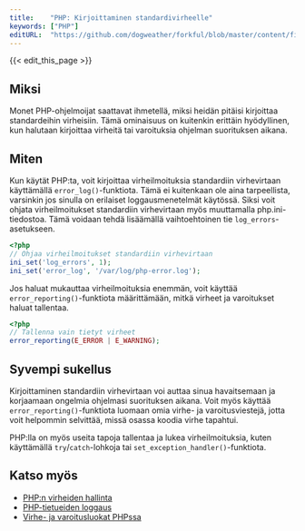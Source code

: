 ```yaml
---
title:    "PHP: Kirjoittaminen standardivirheelle"
keywords: ["PHP"]
editURL:  "https://github.com/dogweather/forkful/blob/master/content/fi/php/writing-to-standard-error.md"
---
```


{{< edit_this_page >}}

## Miksi

Monet PHP-ohjelmoijat saattavat ihmetellä, miksi heidän pitäisi kirjoittaa standardeihin virheisiin. Tämä ominaisuus on kuitenkin erittäin hyödyllinen, kun halutaan kirjoittaa virheitä tai varoituksia ohjelman suorituksen aikana.

## Miten

Kun käytät PHP:ta, voit kirjoittaa virheilmoituksia standardiin virhevirtaan käyttämällä `error_log()`-funktiota. Tämä ei kuitenkaan ole aina tarpeellista, varsinkin jos sinulla on erilaiset loggausmenetelmät käytössä. Siksi voit ohjata virheilmoitukset standardiin virhevirtaan myös muuttamalla php.ini-tiedostoa. Tämä voidaan tehdä lisäämällä vaihtoehtoinen tie `log_errors`-asetukseen.

```PHP
<?php
// Ohjaa virheilmoitukset standardiin virhevirtaan
ini_set('log_errors', 1);
ini_set('error_log', '/var/log/php-error.log');
```

Jos haluat mukauttaa virheilmoituksia enemmän, voit käyttää `error_reporting()`-funktiota määrittämään, mitkä virheet ja varoitukset haluat tallentaa.

```PHP
<?php
// Tallenna vain tietyt virheet
error_reporting(E_ERROR | E_WARNING);
```

## Syvempi sukellus

Kirjoittaminen standardiin virhevirtaan voi auttaa sinua havaitsemaan ja korjaamaan ongelmia ohjelmasi suorituksen aikana. Voit myös käyttää `error_reporting()`-funktiota luomaan omia virhe- ja varoitusviestejä, jotta voit helpommin selvittää, missä osassa koodia virhe tapahtui.

PHP:lla on myös useita tapoja tallentaa ja lukea virheilmoituksia, kuten käyttämällä `try`/`catch`-lohkoja tai `set_exception_handler()`-funktiota.

## Katso myös

- [PHP:n virheiden hallinta](https://www.php.net/manual/en/function.error-log.php)
- [PHP-tietueiden loggaus](https://www.php.net/manual/en/book.syslog.php)
- [Virhe- ja varoitusluokat PHPssa](https://www.php.net/manual/en/errorfunc.constants.php)